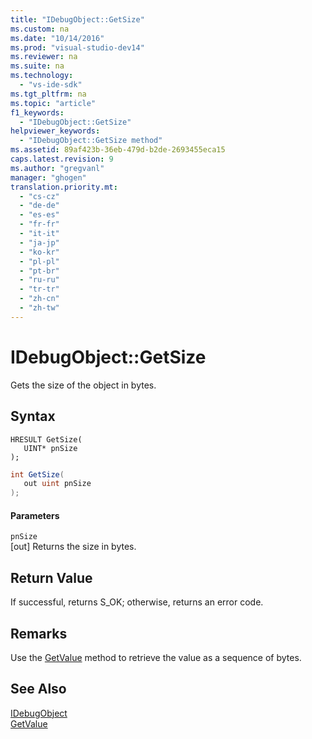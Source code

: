 ```yaml
---
title: "IDebugObject::GetSize"
ms.custom: na
ms.date: "10/14/2016"
ms.prod: "visual-studio-dev14"
ms.reviewer: na
ms.suite: na
ms.technology: 
  - "vs-ide-sdk"
ms.tgt_pltfrm: na
ms.topic: "article"
f1_keywords: 
  - "IDebugObject::GetSize"
helpviewer_keywords: 
  - "IDebugObject::GetSize method"
ms.assetid: 89af423b-36eb-479d-b2de-2693455eca15
caps.latest.revision: 9
ms.author: "gregvanl"
manager: "ghogen"
translation.priority.mt: 
  - "cs-cz"
  - "de-de"
  - "es-es"
  - "fr-fr"
  - "it-it"
  - "ja-jp"
  - "ko-kr"
  - "pl-pl"
  - "pt-br"
  - "ru-ru"
  - "tr-tr"
  - "zh-cn"
  - "zh-tw"
---
```

# IDebugObject::GetSize
Gets the size of the object in bytes.  
  
## Syntax  
  
```cpp#  
HRESULT GetSize(   
   UINT* pnSize  
);  
```  
  
```c#  
int GetSize(  
   out uint pnSize  
);  
```  
  
#### Parameters  
 `pnSize`  
 [out] Returns the size in bytes.  
  
## Return Value  
 If successful, returns S_OK; otherwise, returns an error code.  
  
## Remarks  
 Use the [GetValue](../extensibility/idebugobject--getvalue.md) method to retrieve the value as a sequence of bytes.  
  
## See Also  
 [IDebugObject](../extensibility/idebugobject.md)   
 [GetValue](../extensibility/idebugobject--getvalue.md)
